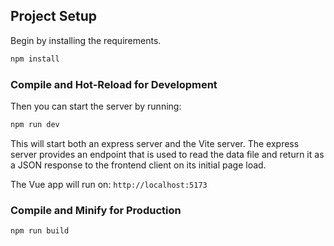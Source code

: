 ## Project Setup

Begin by installing the requirements.
```sh
npm install
```

### Compile and Hot-Reload for Development

Then you can start the server by running:

```sh
npm run dev
```

This will start both an express server and the Vite server. The express server provides an endpoint that is used to read the data file and return it as a JSON response to the frontend client on its initial page load.

The Vue app will run on: `http://localhost:5173`

### Compile and Minify for Production

```sh
npm run build
```
